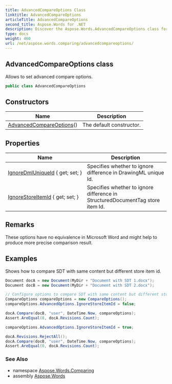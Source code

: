 ```yaml
---
title: AdvancedCompareOptions Class
linktitle: AdvancedCompareOptions
articleTitle: AdvancedCompareOptions
second_title: Aspose.Words for .NET
description: Discover the Aspose.Words.AdvancedCompareOptions class for powerful document comparison. Customize settings for precise results and enhanced productivity.
type: docs
weight: 460
url: /net/aspose.words.comparing/advancedcompareoptions/
---
```

## AdvancedCompareOptions class

Allows to set advanced compare options.

```csharp
public class AdvancedCompareOptions
```

## Constructors

| Name | Description |
| --- | --- |
| [AdvancedCompareOptions](advancedcompareoptions/)() | The default constructor. |

## Properties

| Name | Description |
| --- | --- |
| [IgnoreDmlUniqueId](../../aspose.words.comparing/advancedcompareoptions/ignoredmluniqueid/) { get; set; } | Specifies whether to ignore difference in DrawingML unique Id. |
| [IgnoreStoreItemId](../../aspose.words.comparing/advancedcompareoptions/ignorestoreitemid/) { get; set; } | Specifies whether to ignore difference in StructuredDocumentTag store item Id. |

## Remarks

These options have no equivalence in Microsoft Word and might help to produce more precise comparison result.

## Examples

Shows how to compare SDT with same content but different store item id.

```csharp
Document docA = new Document(MyDir + "Document with SDT 1.docx");
Document docB = new Document(MyDir + "Document with SDT 2.docx");

// Configure options to compare SDT with same content but different store item id.
CompareOptions compareOptions = new CompareOptions();
compareOptions.AdvancedOptions.IgnoreStoreItemId = false;

docA.Compare(docB, "user", DateTime.Now, compareOptions);
Assert.AreEqual(8, docA.Revisions.Count);

compareOptions.AdvancedOptions.IgnoreStoreItemId = true;

docA.Revisions.RejectAll();
docA.Compare(docB, "user", DateTime.Now, compareOptions);
Assert.AreEqual(0, docA.Revisions.Count);
```

### See Also

* namespace [Aspose.Words.Comparing](../../aspose.words.comparing/)
* assembly [Aspose.Words](../../)
